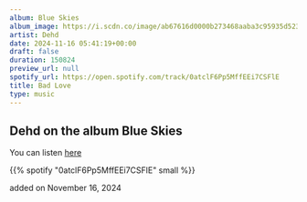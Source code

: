 ```yaml
---
album: Blue Skies
album_image: https://i.scdn.co/image/ab67616d0000b273468aaba3c95935d523c3ddcf
artist: Dehd
date: 2024-11-16 05:41:19+00:00
draft: false
duration: 150824
preview_url: null
spotify_url: https://open.spotify.com/track/0atclF6Pp5MffEEi7CSFlE
title: Bad Love
type: music
---
```



## Dehd on the album Blue Skies

You can listen [here](https://open.spotify.com/track/0atclF6Pp5MffEEi7CSFlE)

{{% spotify "0atclF6Pp5MffEEi7CSFlE" small %}}

added on November 16, 2024
